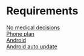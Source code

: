 # Requirements  
[No medical decisions](./Medical.md)  
[Phone plan](./Smartphone-Requirements.md)  
[Android](./Android.md)  
[Android auto update](./Android-auto-update.md)  
  
